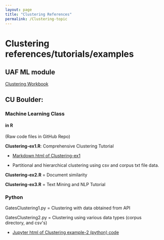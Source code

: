 ```yaml
---
layout: page
title: "Clustering References"
permalink: /Clustering-topic
---
```


# Clustering references/tutorials/examples

## UAF ML module

[Clustering Workbook](UAF/MachineLearning/Clustering%20Workbook.html)

## CU Boulder: 

### Machine Learning Class

#### in R
(Raw code files in GitHub Repo)

**Clustering-ex1.R**: Comprehensive Clustering Tutorial

- [Markdown html of Clustering-ex1](CU-Boulder/MachineLearning/clust-ex1-mkdn.html)

- Partitional and hierarchical clustering using csv and corpus txt file data.

**Clustering-ex2.R** = Document similarity

**Clustering-ex3.R** = Text Mining and NLP Tutorial

### Python

GatesClustering1.py = Clustering with data obtained from API

GatesClustering2.py = Clustering using various data types (corpus directory, and csv's)

- [Jupyter html of Clustering example-2 (python) code](CU-Boulder/MachineLearning/Clustering/Markdown/Clust2.html)
